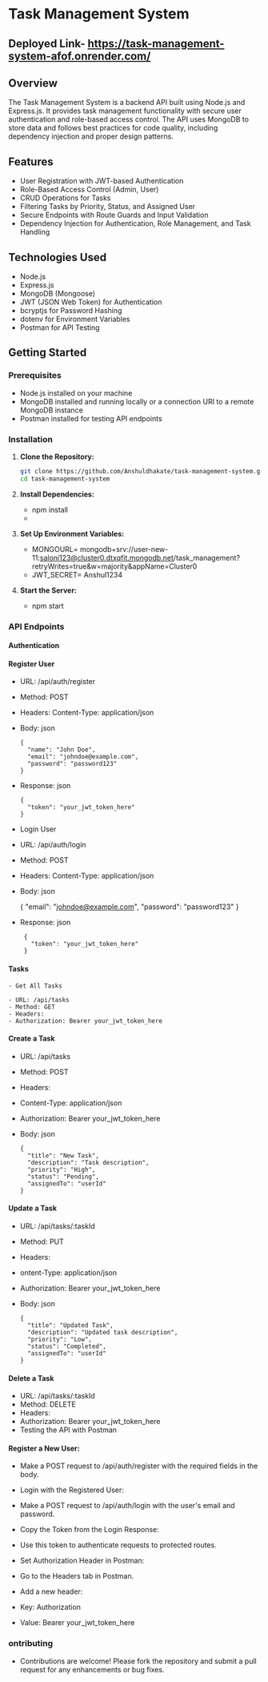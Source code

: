 # Task Management System

## Deployed Link- https://task-management-system-afof.onrender.com/

## Overview

The Task Management System is a backend API built using Node.js and Express.js. It provides task management functionality with secure user authentication and role-based access control. The API uses MongoDB to store data and follows best practices for code quality, including dependency injection and proper design patterns.

## Features

- User Registration with JWT-based Authentication
- Role-Based Access Control (Admin, User)
- CRUD Operations for Tasks
- Filtering Tasks by Priority, Status, and Assigned User
- Secure Endpoints with Route Guards and Input Validation
- Dependency Injection for Authentication, Role Management, and Task Handling

## Technologies Used

- Node.js
- Express.js
- MongoDB (Mongoose)
- JWT (JSON Web Token) for Authentication
- bcryptjs for Password Hashing
- dotenv for Environment Variables
- Postman for API Testing

## Getting Started

### Prerequisites

- Node.js installed on your machine
- MongoDB installed and running locally or a connection URI to a remote MongoDB instance
- Postman installed for testing API endpoints

### Installation

1. **Clone the Repository:**

   ```bash
   git clone https://github.com/Anshuldhakate/task-management-system.git
   cd task-management-system

2. **Install Dependencies:**
   - npm install
   - 
3. **Set Up Environment Variables:**
   - MONGOURL= mongodb+srv://user-new-11:saloni123@cluster0.dtxqfit.mongodb.net/task_management?retryWrites=true&w=majority&appName=Cluster0
   - JWT_SECRET= Anshul1234
     
4. **Start the Server:**
   - npm start
  

### API Endpoints
 #### Authentication
 ####  Register User

   - URL: /api/auth/register
   - Method: POST
   - Headers: Content-Type: application/json
   - Body: json

         {
           "name": "John Doe",
           "email": "johndoe@example.com",
           "password": "password123"
         }
   - Response: json

         {
           "token": "your_jwt_token_here"
         }
  - Login User

  - URL: /api/auth/login
  - Method: POST
  - Headers: Content-Type: application/json
  - Body: json

      {
        "email": "johndoe@example.com",
        "password": "password123"
      }
  - Response: json

         {
           "token": "your_jwt_token_here"
         }
  #### Tasks
    - Get All Tasks

    - URL: /api/tasks
    - Method: GET
    - Headers:
    - Authorization: Bearer your_jwt_token_here
    
  #### Create a Task

   - URL: /api/tasks
   - Method: POST
   - Headers:
   - Content-Type: application/json
   - Authorization: Bearer your_jwt_token_here
   - Body: json

         {
           "title": "New Task",
           "description": "Task description",
           "priority": "High",
           "status": "Pending",
           "assignedTo": "userId"
         }
  #### Update a Task

   - URL: /api/tasks/:taskId
   - Method: PUT
   - Headers:
   - ontent-Type: application/json
   - Authorization: Bearer your_jwt_token_here
   - Body: json

         {
           "title": "Updated Task",
           "description": "Updated task description",
           "priority": "Low",
           "status": "Completed",
           "assignedTo": "userId"
         }
  #### Delete a Task

   - URL: /api/tasks/:taskId
   - Method: DELETE
   - Headers:
   - Authorization: Bearer your_jwt_token_here
   - Testing the API with Postman
  
  #### Register a New User:

   - Make a POST request to /api/auth/register with the required fields in the body.
   - Login with the Registered User:
   
   - Make a POST request to /api/auth/login with the user's email and password.
   - Copy the Token from the Login Response:

   - Use this token to authenticate requests to protected routes.
   - Set Authorization Header in Postman:

   - Go to the Headers tab in Postman.
   - Add a new header:
   - Key: Authorization
   - Value: Bearer your_jwt_token_here
  

 ### ontributing
   - Contributions are welcome! Please fork the repository and submit a pull request for any enhancements or bug fixes.

